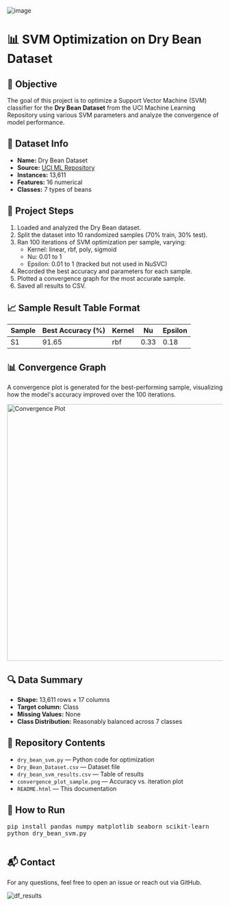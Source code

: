 ![image](https://github.com/user-attachments/assets/32cbae4c-16a9-45df-a5fe-744295323663)



  <h1>📊 SVM Optimization on Dry Bean Dataset</h1>

  <h2>📌 Objective</h2>
  <p>
    The goal of this project is to optimize a Support Vector Machine (SVM) classifier for the
    <strong>Dry Bean Dataset</strong> from the UCI Machine Learning Repository using various SVM parameters and analyze the convergence of model performance.
  </p>

  <h2>📂 Dataset Info</h2>
  <ul>
    <li><strong>Name:</strong> Dry Bean Dataset</li>
    <li><strong>Source:</strong> <a href="https://archive.ics.uci.edu/ml/datasets/Dry+Bean+Dataset" target="_blank">UCI ML Repository</a></li>
    <li><strong>Instances:</strong> 13,611</li>
    <li><strong>Features:</strong> 16 numerical</li>
    <li><strong>Classes:</strong> 7 types of beans</li>
  </ul>

  <h2>🧪 Project Steps</h2>
  <ol>
    <li>Loaded and analyzed the Dry Bean dataset.</li>
    <li>Split the dataset into 10 randomized samples (70% train, 30% test).</li>
    <li>Ran 100 iterations of SVM optimization per sample, varying:
      <ul>
        <li>Kernel: linear, rbf, poly, sigmoid</li>
        <li>Nu: 0.01 to 1</li>
        <li>Epsilon: 0.01 to 1 (tracked but not used in NuSVC)</li>
      </ul>
    </li>
    <li>Recorded the best accuracy and parameters for each sample.</li>
    <li>Plotted a convergence graph for the most accurate sample.</li>
    <li>Saved all results to CSV.</li>
  </ol>

  <h2>📈 Sample Result Table Format</h2>
  <table>
    <thead>
      <tr>
        <th>Sample</th>
        <th>Best Accuracy (%)</th>
        <th>Kernel</th>
        <th>Nu</th>
        <th>Epsilon</th>
      </tr>
    </thead>
    <tbody>
      <tr>
        <td>S1</td>
        <td>91.65</td>
        <td>rbf</td>
        <td>0.33</td>
        <td>0.18</td>
      </tr>
      <!-- Remaining rows filled dynamically by the script -->
    </tbody>
  </table>

  <h2>📊 Convergence Graph</h2>
  <p>
    A convergence plot is generated for the best-performing sample, visualizing how the model's accuracy improved over the 100 iterations.
  </p>
  <img src="convergence_plot_sample.png" alt="Convergence Plot" width="600">

  <h2>🔍 Data Summary</h2>
  <ul>
    <li><strong>Shape:</strong> 13,611 rows × 17 columns</li>
    <li><strong>Target column:</strong> Class</li>
    <li><strong>Missing Values:</strong> None</li>
    <li><strong>Class Distribution:</strong> Reasonably balanced across 7 classes</li>
  </ul>

  <h2>📁 Repository Contents</h2>
  <ul>
    <li><code>dry_bean_svm.py</code> — Python code for optimization</li>
    <li><code>Dry_Bean_Dataset.csv</code> — Dataset file</li>
    <li><code>dry_bean_svm_results.csv</code> — Table of results</li>
    <li><code>convergence_plot_sample.png</code> — Accuracy vs. iteration plot</li>
    <li><code>README.html</code> — This documentation</li>
  </ul>

  <h2>🚀 How to Run</h2>
  <pre>
pip install pandas numpy matplotlib seaborn scikit-learn
python dry_bean_svm.py
  </pre>

  <h2>📬 Contact</h2>
  <p>For any questions, feel free to open an issue or reach out via GitHub.</p>

</body>
</html>

![df_results](https://github.com/user-attachments/assets/0c34963b-b34a-4ca3-8004-21edd3869a0d)


